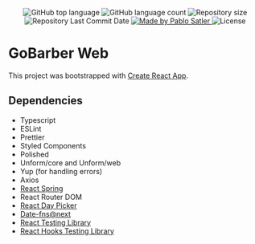 
<p align="center">
  <img alt="GitHub top language" src="https://img.shields.io/github/languages/top/psatler/barbershop-frontend.svg">

  <img alt="GitHub language count" src="https://img.shields.io/github/languages/count/psatler/barbershop-frontend.svg">

  <img alt="Repository size" src="https://img.shields.io/github/repo-size/psatler/barbershop-frontend.svg">

  <img alt="Repository Last Commit Date" src="https://img.shields.io/github/last-commit/psatler/barbershop-frontend?color=blue">

  <a href="https://www.linkedin.com/in/pablosatler/">
    <img alt="Made by Pablo Satler" src="https://img.shields.io/badge/made%20by-Pablo%20Satler-blue">
  </a>

  <img alt="License" src="https://img.shields.io/github/license/psatler/barbershop-frontend?color=blue">

</p>

# GoBarber Web


This project was bootstrapped with [Create React App](https://github.com/facebook/create-react-app).





## Dependencies

- Typescript
- ESLint
- Prettier
- Styled Components
- Polished
- Unform/core and Unform/web
- Yup (for handling errors)
- Axios
- [React Spring](https://www.react-spring.io/)
- React Router DOM
- [React Day Picker](https://react-day-picker.js.org/)
- [Date-fns@next]()
- [React Testing Library](https://testing-library.com/docs/react-testing-library/intro)
- [React Hooks Testing Library](https://react-hooks-testing-library.com/)




